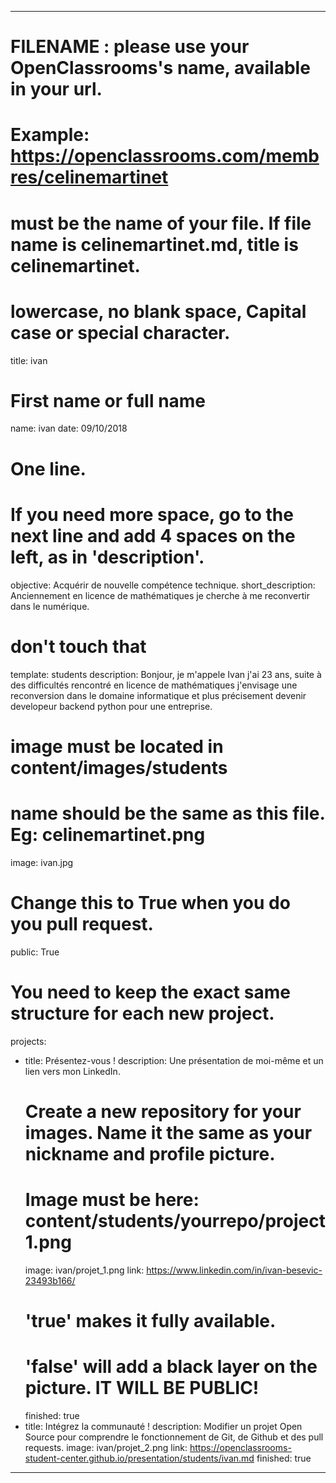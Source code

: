 ---

# FILENAME : please use your OpenClassrooms's name, available in your url.
# Example: https://openclassrooms.com/membres/celinemartinet
# must be the name of your file. If file name is celinemartinet.md, title is celinemartinet.
# lowercase, no blank space, Capital case or special character.
title: ivan

# First name or full name
name: ivan
date: 09/10/2018

# One line.
# If you need more space, go to the next line and add 4 spaces on the left, as in 'description'.
objective: Acquérir de nouvelle compétence technique.
short_description: Anciennement en licence de mathématiques je cherche à me reconvertir dans le numérique.

# don't touch that
template: students
description:
    Bonjour, je m'appele Ivan j'ai 23 ans, suite à des difficultés rencontré en licence de mathématiques j'envisage une reconversion dans le domaine informatique et plus précisement devenir developeur backend python pour une entreprise.

# image must be located in content/images/students
# name should be the same as this file. Eg: celinemartinet.png
image: ivan.jpg

# Change this to True when you do you pull request.
public: True

# You need to keep the exact same structure for each new project.
projects:
  - title: Présentez-vous !
    description: Une présentation de moi-même et un lien vers mon LinkedIn.
    # Create a new repository for your images. Name it the same as your nickname and profile picture.
    # Image must be here: content/students/yourrepo/project1.png
    image: ivan/projet_1.png
    link: https://www.linkedin.com/in/ivan-besevic-23493b166/
    # 'true' makes it fully available.
    # 'false' will add a black layer on the picture. IT WILL BE PUBLIC!
    finished: true
  - title: Intégrez la communauté !
    description: Modifier un projet Open Source pour comprendre le fonctionnement de Git, de Github et des pull requests. 
    image: ivan/projet_2.png
    link: https://openclassrooms-student-center.github.io/presentation/students/ivan.md
    finished: true
---